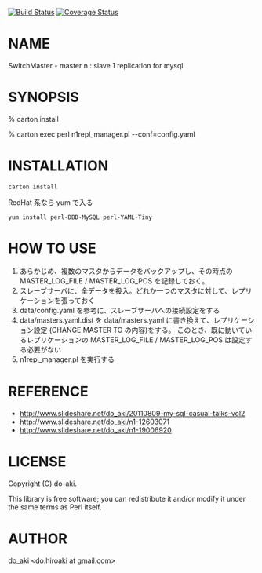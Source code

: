 [![Build Status](https://travis-ci.org/do-aki/N1Repl.svg?branch=master)](https://travis-ci.org/do-aki/N1Repl)
[![Coverage Status](https://coveralls.io/repos/do-aki/N1Repl/badge.png?branch=master)](https://coveralls.io/r/do-aki/N1Repl?branch=master)

# NAME

SwitchMaster - master n : slave 1 replication for mysql

# SYNOPSIS

   % carton install

   % carton exec perl n1repl_manager.pl --conf=config.yaml

# INSTALLATION
```
carton install
```

RedHat 系なら yum で入る
```
yum install perl-DBD-MySQL perl-YAML-Tiny
```

# HOW TO USE

1. あらかじめ、複数のマスタからデータをバックアップし、その時点の MASTER_LOG_FILE / MASTER_LOG_POS を記録しておく。
2. スレーブサーバに、全データを投入。どれか一つのマスタに対して、レプリケーションを張っておく
3. data/config.yaml を参考に、スレーブサーバへの接続設定をする
4. data/masters.yaml.dist を data/masters.yaml に書き換えて、レプリケーション設定 (CHANGE MASTER TO の内容)をする。
   このとき、既に動いているレプリケーションの MASTER_LOG_FILE / MASTER_LOG_POS は設定する必要がない
5. n1repl_manager.pl を実行する

# REFERENCE
* http://www.slideshare.net/do_aki/20110809-my-sql-casual-talks-vol2
* http://www.slideshare.net/do_aki/n1-12603071
* http://www.slideshare.net/do_aki/n1-19006920

# LICENSE

Copyright (C) do-aki.

This library is free software; you can redistribute it and/or modify
it under the same terms as Perl itself.

# AUTHOR

do_aki <do.hiroaki at gmail.com>

